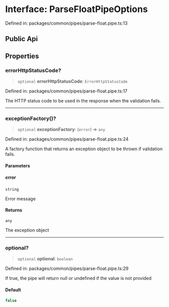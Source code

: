 # Interface: ParseFloatPipeOptions

Defined in: packages/common/pipes/parse-float.pipe.ts:13

## Public Api

## Properties

### errorHttpStatusCode?

> `optional` **errorHttpStatusCode**: `ErrorHttpStatusCode`

Defined in: packages/common/pipes/parse-float.pipe.ts:17

The HTTP status code to be used in the response when the validation fails.

***

### exceptionFactory()?

> `optional` **exceptionFactory**: (`error`) => `any`

Defined in: packages/common/pipes/parse-float.pipe.ts:24

A factory function that returns an exception object to be thrown
if validation fails.

#### Parameters

##### error

`string`

Error message

#### Returns

`any`

The exception object

***

### optional?

> `optional` **optional**: `boolean`

Defined in: packages/common/pipes/parse-float.pipe.ts:29

If true, the pipe will return null or undefined if the value is not provided

#### Default

```ts
false
```
